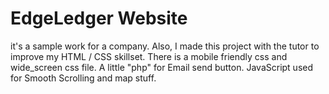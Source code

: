 # EdgeLedger Website
it's a sample work for a company. Also, I made this project with the tutor to improve my HTML / CSS skillset. There is a mobile friendly css and wide_screen css file. A little "php" for Email send button. JavaScript used for Smooth Scrolling and map stuff.
